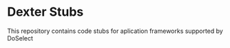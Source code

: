 Dexter Stubs
==========

This repository contains code stubs for aplication frameworks supported by DoSelect

